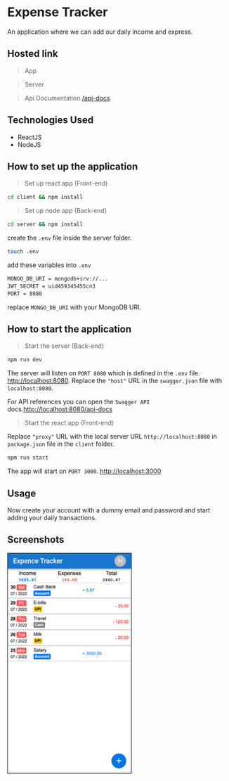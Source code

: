 # Expense Tracker

An application where we can add our daily income and express.

## Hosted link

> App []()

> Server []()

> Api Documentation [/api-docs](/api-docs)

## Technologies Used

- ReactJS
- NodeJS

## How to set up the application

> Set up react app (Front-end)

```bash
cd client && npm install
```

> Set up node app (Back-end)

```bash
cd server && npm install
```

create the `.env` file inside the server folder.

```bash
touch .env
```

add these variables into `.env`

```bash
MONGO_DB_URI = mongodb+srv://...
JWT_SECRET = uid459345455cn3
PORT = 8080
```

replace `MONGO_DB_URI` with your MongoDB URI.

## How to start the application

> Start the server (Back-end)

```bash
npm run dev
```

The server will listen on `PORT 8080` which is defined in the `.env` file.
[http://localhost:8080](http://localhost:8080). Replace the `"host"` URL in the `swagger.json` file with `localhost:8080`.

For API references you can open the `Swagger API` docs.[http://localhost:8080/api-docs](http://localhost:8080/api-docs)

> Start the react app (Front-end)

Replace `"proxy"` URL with the local server URL `http://localhost:8080` in `package.json` file in the `client` folder.

```bash
npm run start
```

The app will start on `PORT 3000`.
[http://localhost:3000](http://localhost:3000)

## Usage

Now create your account with a dummy email and password and start adding your daily transactions.

## Screenshots

<!-- <div style="text-align: center; ">
  <img src="./screenshot.png" alt="app" style="height: 500px; border: 1px solid gray;" />
</div> -->

  <img src="./screenshot.png" alt="app" style="height: 500px; border: 1px solid black;" />
